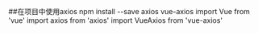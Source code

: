##在项目中使用axios
npm install --save axios vue-axios
import Vue from 'vue'
import axios from 'axios'
import VueAxios from 'vue-axios'